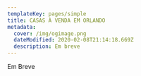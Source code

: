 ```yaml
---
templateKey: pages/simple
title: CASAS À VENDA EM ORLANDO
metadata:
  cover: /img/ogimage.png
  dateModified: 2020-02-08T21:14:18.669Z
  description: Em breve
---
```


Em Breve
